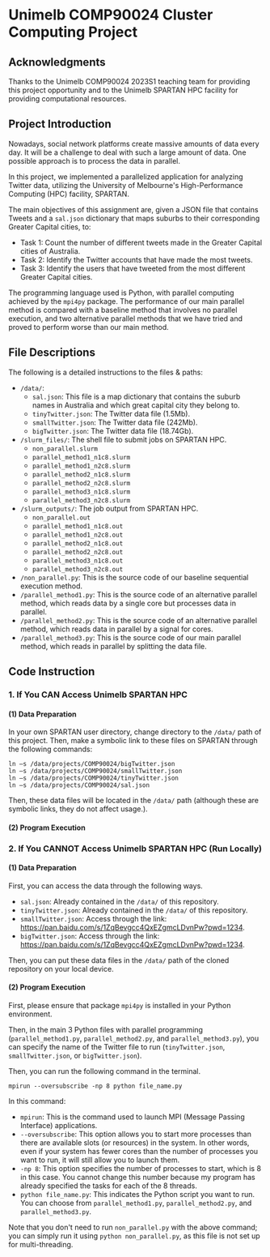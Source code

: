 # Unimelb COMP90024 Cluster Computing Project

## Acknowledgments
Thanks to the Unimelb COMP90024 2023S1 teaching team for providing this project opportunity and to the Unimelb SPARTAN HPC facility for providing computational resources.

## Project Introduction
Nowadays, social network platforms create massive amounts of data every day. It will be a challenge to deal with such a large amount of data. One possible approach is to process the data in parallel.

In this project, we implemented a parallelized application for analyzing Twitter data, utilizing the University of Melbourne's High-Performance Computing (HPC) facility, SPARTAN. 

The main objectives of this assignment are, given a JSON file that contains Tweets and a `sal.json` dictionary that maps suburbs to their corresponding Greater Capital cities, to:
- Task 1: Count the number of different tweets made in the Greater Capital cities of Australia.
- Task 2: Identify the Twitter accounts that have made the most tweets.
- Task 3: Identify the users that have tweeted from the most different Greater Capital cities.

The programming language used is Python, with parallel computing achieved by the `mpi4py` package. The performance of our main parallel method is compared with a baseline method that involves no parallel execution, and two alternative parallel methods that we have tried and proved to perform worse than our main method.

## File Descriptions
The following is a detailed instructions to the files & paths:
  * `/data/`:
    * `sal.json`: This file is a map dictionary that contains the suburb names in Australia and which great capital city they belong to.
    * `tinyTwitter.json`: The Twitter data file (1.5Mb).
    * `smallTwitter.json`: The Twitter data file (242Mb).
    * `bigTwitter.json`: The Twitter data file (18.74Gb).
  * `/slurm_files/`: The shell file to submit jobs on SPARTAN HPC.
    * `non_parallel.slurm`
    * `parallel_method1_n1c8.slurm`
    * `parallel_method1_n2c8.slurm`
    * `parallel_method2_n1c8.slurm`
    * `parallel_method2_n2c8.slurm`
    * `parallel_method3_n1c8.slurm`
    * `parallel_method3_n2c8.slurm`
  * `/slurm_outputs/`: The job output from SPARTAN HPC.
    * `non_parallel.out`
    * `parallel_method1_n1c8.out`
    * `parallel_method1_n2c8.out`
    * `parallel_method2_n1c8.out`
    * `parallel_method2_n2c8.out`
    * `parallel_method3_n1c8.out`
    * `parallel_method3_n2c8.out`
  * `/non_parallel.py`: This is the source code of our baseline sequential execution method.
  * `/parallel_method1.py`: This is the source code of an alternative parallel method, which reads data by a single core but processes data in parallel.
  * `/parallel_method2.py`: This is the source code of an alternative parallel method, which reads data in parallel by a signal for cores.
  * `/parallel_method3.py`: This is the source code of our main parallel method, which reads in parallel by splitting the data file.


## Code Instruction
### 1. If You CAN Access Unimelb SPARTAN HPC
#### (1) Data Preparation
In your own SPARTAN user directory, change directory to the `/data/` path of this project. Then, make a symbolic link to these files on SPARTAN through the following commands:
```
ln –s /data/projects/COMP90024/bigTwitter.json
ln –s /data/projects/COMP90024/smallTwitter.json
ln –s /data/projects/COMP90024/tinyTwitter.json
ln –s /data/projects/COMP90024/sal.json
```

Then, these data files will be located in the `/data/` path (although these are symbolic links, they do not affect usage.).

#### (2) Program Execution


### 2. If You CANNOT Access Unimelb SPARTAN HPC (Run Locally)
#### (1) Data Preparation
First, you can access the data through the following ways.
  * `sal.json`: Already contained in the `/data/` of this repository.
  * `tinyTwitter.json`: Already contained in the `/data/` of this repository.
  * `smallTwitter.json`: Access through the link: https://pan.baidu.com/s/1ZqBevgcc4QxEZgmcLDvnPw?pwd=1234.
  * `bigTwitter.json`: Access through the link: https://pan.baidu.com/s/1ZqBevgcc4QxEZgmcLDvnPw?pwd=1234.

Then, you can put these data files in the `/data/` path of the cloned repository on your local device.

#### (2) Program Execution
First, please ensure that package `mpi4py` is installed in your Python environment.

Then, in the main 3 Python files with parallel programming (`parallel_method1.py`, `parallel_method2.py`, and `parallel_method3.py`), you can specify the name of the Twitter file to run (`tinyTwitter.json`, `smallTwitter.json`, or `bigTwitter.json`). 

Then, you can run the following command in the terminal.

```
mpirun --oversubscribe -np 8 python file_name.py
```

In this command:
  * `mpirun`: This is the command used to launch MPI (Message Passing Interface) applications.
  * `--oversubscribe`: This option allows you to start more processes than there are available slots (or resources) in the system. In other words, even if your system has fewer cores than the number of processes you want to run, it will still allow you to launch them.
  * `-np 8`: This option specifies the number of processes to start, which is 8 in this case. You cannot change this number because my program has already specified the tasks for each of the 8 threads.
  * `python file_name.py`: This indicates the Python script you want to run. You can choose from `parallel_method1.py`, `parallel_method2.py`, and `parallel_method3.py`.

Note that you don't need to run `non_parallel.py` with the above command; you can simply run it using `python non_parallel.py`, as this file is not set up for multi-threading.
